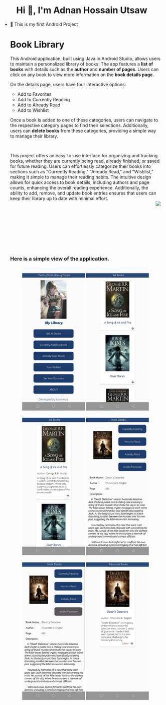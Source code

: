 

<h1 align="center">Hi 👋, I'm Adnan Hossain Utsaw</h1>

- 🔭 This is my first Android Project 

  <h1>Book Library </h1>
  <p>
        This Android application, built using Java in Android Studio, allows users to maintain a personalized library of books. 
        The app features a <strong>list of books</strong> with details such as the <strong>author</strong> and 
        <strong>number of pages</strong>. Users can click on any book to view more information on the <strong>book details page</strong>.
  </p>

  <p>On the details page, users have four interactive options:</p>
  <ul>
        <li>Add to Favorites</li>
        <li>Add to Currently Reading</li>
        <li>Add to Already Read</li>
        <li>Add to Wishlist</li>
  </ul>

  <p>
        Once a book is added to one of these categories, users can navigate to the respective category pages to find their selections. 
        Additionally, users can <strong>delete books</strong> from these categories, providing a simple way to manage their library.
  </p>

  <br>
  <p> 
        This project offers an easy-to-use interface for organizing and tracking books, whether they are currently being read, already finished, or saved for future reading.
        Users can effortlessly categorize their books into sections such as "Currently Reading," "Already Read," and "Wishlist," making it simple to manage their reading habits. 
        The intuitive design allows for quick access to book details, including authors and page counts, enhancing the overall reading experience. 
        Additionally, the ability to add, remove, and update book entries ensures that users can keep their library up to date with minimal effort.
  <br>
    
  <img align="right" height="150" src="https://i.imgflip.com/65efzo.gif"  />
  <br clear="both">
  </p>


  <h3> Here is a simple view of the application.</h3>
  
  <p align="center">
    <img src="01.jpg" alt="Description of Home Page" width="200">
    <img src="02.jpg" alt="Description of All Books" width="200">
    <img src="03.jpg" alt="Description of All Books" width="200">
    <img src="04.jpg" alt="Description of All Books" width="200">
    <img src="05.jpg" alt="Description of All Books" width="200">
    <img src="06.jpg" alt="Description of All Books" width="200">
  </p>
  
  
  
